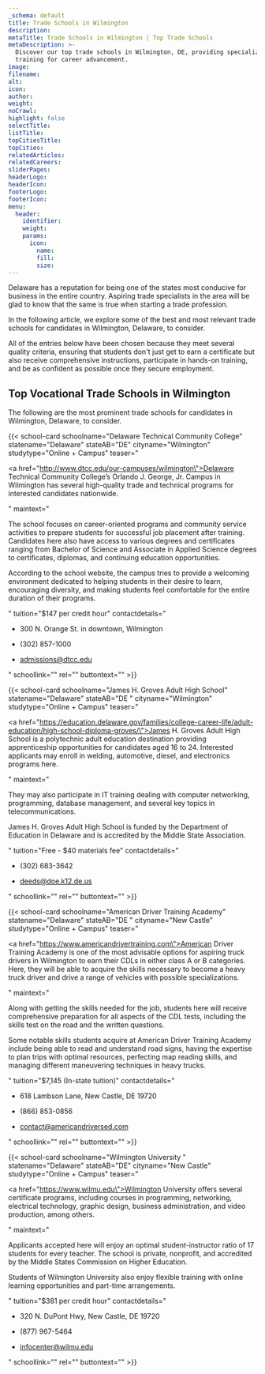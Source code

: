 ```yaml
---
_schema: default
title: Trade Schools in Wilmington
description:
metaTitle: Trade Schools in Wilmington | Top Trade Schools
metaDescription: >-
  Discover our top trade schools in Wilmington, DE, providing specialized
  training for career advancement.
image:
filename:
alt:
icon:
author:
weight:
noCrawl:
highlight: false
selectTitle:
listTitle:
topCitiesTitle:
topCities:
relatedArticles:
relatedCareers:
sliderPages:
headerLogo:
headerIcon:
footerLogo:
footerIcon:
menu:
  header:
    identifier:
    weight:
    params:
      icon:
        name:
        fill:
        size:
---
```

Delaware has a reputation for being one of the states most conducive for business in the entire country. Aspiring trade specialists in the area will be glad to know that the same is true when starting a trade profession.

In the following article, we explore some of the best and most relevant trade schools for candidates in Wilmington, Delaware, to consider.

All of the entries below have been chosen because they meet several quality criteria, ensuring that students don't just get to earn a certificate but also receive comprehensive instructions, participate in hands-on training, and be as confident as possible once they secure employment.

## **Top Vocational Trade Schools in Wilmington**

The following are the most prominent trade schools for candidates in Wilmington, Delaware, to consider.

{{< school-card schoolname="Delaware Technical Community College" statename="Delaware" stateAB="DE" cityname="Wilmington" studytype="Online + Campus" teaser="<p><a href=\"http://www.dtcc.edu/our-campuses/wilmington\">Delaware Technical Community College’s</a> Orlando J. George, Jr. Campus in Wilmington has several high-quality trade and technical programs for interested candidates nationwide.</p>" maintext="<p>The school focuses on career-oriented programs and community service activities to prepare students for successful job placement after training. Candidates here also have access to various degrees and certificates ranging from Bachelor of Science and Associate in Applied Science degrees to certificates, diplomas, and continuing education opportunities.</p><p>According to the school website, the campus tries to provide a welcoming environment dedicated to helping students in their desire to learn, encouraging diversity, and making students feel comfortable for the entire duration of their programs.</p>" tuition="$147 per credit hour" contactdetails="<ul><li><p>300 N. Orange St. in downtown, Wilmington</p></li><li><p>(302) 857-1000</p></li><li><p>admissions@dtcc.edu</p></li></ul>" schoollink="" rel="" buttontext="" >}}

{{< school-card schoolname="James H. Groves Adult High School" statename="Delaware" stateAB="DE " cityname="Wilmington" studytype="Online + Campus" teaser="<p><a href=\"https://education.delaware.gov/families/college-career-life/adult-education/high-school-diploma-groves/\">James H. Groves Adult High School</a> is a polytechnic adult education destination providing apprenticeship opportunities for candidates aged 16 to 24. Interested applicants may enroll in welding, automotive, diesel, and electronics programs here.</p>" maintext="<p>They may also participate in IT training dealing with computer networking, programming, database management, and several key topics in telecommunications.</p><p>James H. Groves Adult High School is funded by the Department of Education in Delaware and is accredited by the Middle State Association.</p>" tuition="Free - $40 materials fee" contactdetails="<ul><li><p>(302) 683-3642</p></li><li><p>deeds@doe.k12.de.us</p></li></ul>" schoollink="" rel="" buttontext="" >}}

{{< school-card schoolname="American Driver Training Academy" statename="Delaware" stateAB="DE " cityname="New Castle" studytype="Online + Campus" teaser="<p><a href=\"https://www.americandrivertraining.com\">American Driver Training Academy</a> is one of the most advisable options for aspiring truck drivers in Wilmington to earn their CDLs in either class A or B categories. Here, they will be able to acquire the skills necessary to become a heavy truck driver and drive a range of vehicles with possible specializations.</p>" maintext="<p>Along with getting the skills needed for the job, students here will receive comprehensive preparation for all aspects of the CDL tests, including the skills test on the road and the written questions.</p><p>Some notable skills students acquire at American Driver Training Academy include being able to read and understand road signs, having the expertise to plan trips with optimal resources, perfecting map reading skills, and managing different maneuvering techniques in heavy trucks.</p>" tuition="$7,145 (In-state tuition)" contactdetails="<ul><li><p>618 Lambson Lane, New Castle, DE 19720</p></li><li><p>(866) 853-0856</p></li><li><p>contact@americandriversed.com</p></li></ul>" schoollink="" rel="" buttontext="" >}}

{{< school-card schoolname="Wilmington University " statename="Delaware" stateAB="DE" cityname="New Castle" studytype="Online + Campus" teaser="<p><a href=\"https://www.wilmu.edu\">Wilmington University</a> offers several certificate programs, including courses in programming, networking, electrical technology, graphic design, business administration, and video production, among others.</p>" maintext="<p>Applicants accepted here will enjoy an optimal student-instructor ratio of 17 students for every teacher. The school is private, nonprofit, and accredited by the Middle States Commission on Higher Education.</p><p>Students of Wilmington University also enjoy flexible training with online learning opportunities and part-time arrangements.</p>" tuition="$381 per credit hour" contactdetails="<ul><li><p>320 N. DuPont Hwy, New Castle, DE 19720</p></li><li><p>(877) 967-5464</p></li><li><p>infocenter@wilmu.edu</p></li></ul>" schoollink="" rel="" buttontext="" >}}